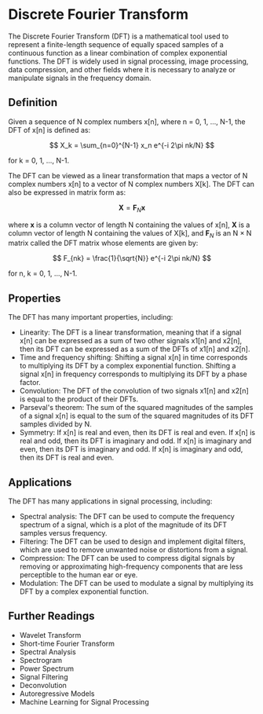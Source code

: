 # Discrete Fourier Transform

The Discrete Fourier Transform (DFT) is a mathematical tool used to represent a finite-length sequence of equally spaced samples of a continuous function as a linear combination of complex exponential functions. The DFT is widely used in signal processing, image processing, data compression, and other fields where it is necessary to analyze or manipulate signals in the frequency domain.

## Definition

Given a sequence of N complex numbers x[n], where n = 0, 1, ..., N-1, the DFT of x[n] is defined as:

$$ X_k = \sum_{n=0}^{N-1} x_n e^{-i 2\pi nk/N} $$

for k = 0, 1, ..., N-1.

The DFT can be viewed as a linear transformation that maps a vector of N complex numbers x[n] to a vector of N complex numbers X[k]. The DFT can also be expressed in matrix form as:

$$ \mathbf{X} = \mathbf{F}_N \mathbf{x} $$

where $\mathbf{x}$ is a column vector of length N containing the values of x[n], $\mathbf{X}$ is a column vector of length N containing the values of X[k], and $\mathbf{F}_N$ is an N × N matrix called the DFT matrix whose elements are given by:

$$ F_{nk} = \frac{1}{\sqrt{N}} e^{-i 2\pi nk/N} $$

for n, k = 0, 1, ..., N-1.

## Properties

The DFT has many important properties, including:

- Linearity: The DFT is a linear transformation, meaning that if a signal x[n] can be expressed as a sum of two other signals x1[n] and x2[n], then its DFT can be expressed as a sum of the DFTs of x1[n] and x2[n].
- Time and frequency shifting: Shifting a signal x[n] in time corresponds to multiplying its DFT by a complex exponential function. Shifting a signal x[n] in frequency corresponds to multiplying its DFT by a phase factor.
- Convolution: The DFT of the convolution of two signals x1[n] and x2[n] is equal to the product of their DFTs.
- Parseval's theorem: The sum of the squared magnitudes of the samples of a signal x[n] is equal to the sum of the squared magnitudes of its DFT samples divided by N.
- Symmetry: If x[n] is real and even, then its DFT is real and even. If x[n] is real and odd, then its DFT is imaginary and odd. If x[n] is imaginary and even, then its DFT is imaginary and odd. If x[n] is imaginary and odd, then its DFT is real and even.

## Applications

The DFT has many applications in signal processing, including:

- Spectral analysis: The DFT can be used to compute the frequency spectrum of a signal, which is a plot of the magnitude of its DFT samples versus frequency.
- Filtering: The DFT can be used to design and implement digital filters, which are used to remove unwanted noise or distortions from a signal.
- Compression: The DFT can be used to compress digital signals by removing or approximating high-frequency components that are less perceptible to the human ear or eye.
- Modulation: The DFT can be used to modulate a signal by multiplying its DFT by a complex exponential function.

## Further Readings

- Wavelet Transform
- Short-time Fourier Transform
- Spectral Analysis
- Spectrogram
- Power Spectrum
- Signal Filtering
- Deconvolution
- Autoregressive Models
- Machine Learning for Signal Processing
